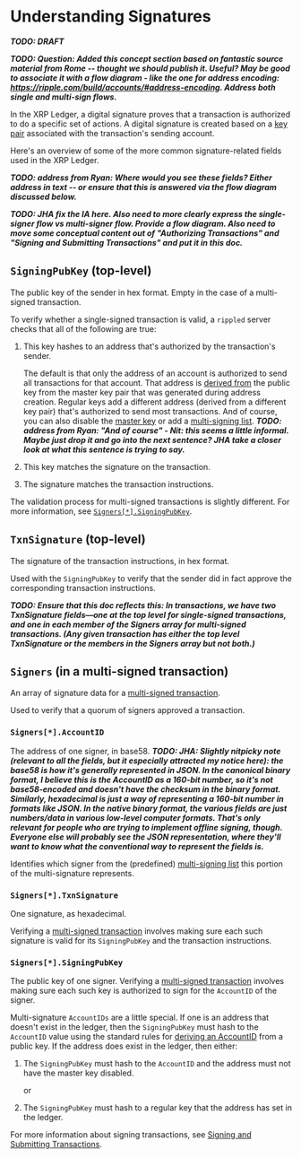 # Understanding Signatures

***TODO: DRAFT***

***TODO: Question: Added this concept section based on fantastic source material from Rome -- thought we should publish it. Useful? May be good to associate it with a flow diagram - like the one for address encoding: https://ripple.com/build/accounts/#address-encoding. Address both single and multi-sign flows.***

In the XRP Ledger, a digital signature proves that a transaction is authorized to do a specific set of actions. A digital signature is created based on a [key pair](cryptographic-keys.html) associated with the transaction's sending account.

Here's an overview of some of the more common signature-related fields used in the XRP Ledger.

***TODO: address from Ryan: Where would you see these fields? Either address in text -- or ensure that this is answered via the flow diagram discussed below.***

***TODO: JHA fix the IA here. Also need to more clearly express the single-signer flow vs multi-signer flow. Provide a flow diagram. Also need to move some conceptual content out of "Authorizing Transactions" and "Signing and Submitting Transactions" and put it in this doc.***

## `SigningPubKey` (top-level)

The public key of the sender in hex format. Empty in the case of a multi-signed transaction.

To verify whether a single-signed transaction is valid, a `rippled` server checks that all of the following are true:

1. This key hashes to an address that's authorized by the transaction's sender.

    The default is that only the address of an account is authorized to send all transactions for that account. That address is [derived from](accounts.html#address-encoding) the public key from the master key pair that was generated during address creation. Regular keys add a different address (derived from a different key pair) that's authorized to send most transactions. And of course, you can also disable the [master key](cryptographic-keys.html) or add a [multi-signing list](reference-transaction-format.html#multi-signing). ***TODO: address from Ryan: "And of course" - Nit: this seems a little informal. Maybe just drop it and go into the next sentence? JHA take a closer look at what this sentence is trying to say.***

2. This key matches the signature on the transaction.

3. The signature matches the transaction instructions.

The validation process for multi-signed transactions is slightly different. For more information, see [`Signers[*].SigningPubKey`](#signerssigningpubkey).


## `TxnSignature` (top-level)

The signature of the transaction instructions, in hex format.

Used with the `SigningPubKey` to verify that the sender did in fact approve the corresponding transaction instructions.

***TODO: Ensure that this doc reflects this: In transactions, we have two TxnSignature fields—one at the top level for single-signed transactions, and one in each member of the Signers array for multi-signed transactions. (Any given transaction has either the top level TxnSignature or the members in the Signers array but not both.)***

## `Signers` (in a multi-signed transaction)

An array of signature data for a [multi-signed transaction](reference-transaction-format.html#multi-signing).

Used to verify that a quorum of signers approved a transaction.


### `Signers[*].AccountID`

The address of one signer, in base58.
***TODO: JHA: Slightly nitpicky note (relevant to all the fields, but it especially attracted my notice here): the base58 is how it's generally represented in JSON. In the canonical binary format, I believe this is the AccountID as a 160-bit number, so it's not base58-encoded and doesn't have the checksum in the binary format. Similarly, hexadecimal is just a way of representing a 160-bit number in formats like JSON. In the native binary format, the various fields are just numbers/data in various low-level computer formats. That's only relevant for people who are trying to implement offline signing, though. Everyone else will probably see the JSON representation, where they'll want to know what the conventional way to represent the fields is.***

Identifies which signer from the (predefined) [multi-signing list](reference-transaction-format.html#multi-signing) this portion of the multi-signature represents.


### `Signers[*].TxnSignature`

One signature, as hexadecimal.

Verifying a [multi-signed transaction](reference-transaction-format.html#multi-signing) involves making sure each such signature is valid for its `SigningPubKey` and the transaction instructions.


### `Signers[*].SigningPubKey`

The public key of one signer. Verifying a [multi-signed transaction](reference-transaction-format.html#multi-signing) involves making sure each such key is authorized to sign for the `AccountID` of the signer.

Multi-signature `AccountIDs` are a little special. If one is an address that doesn't exist in the ledger, then the `SigningPubKey` must hash to the `AccountID` value using the standard rules for [deriving an AccountID](accounts.html#address-encoding) from a public key. If the address does exist in the ledger, then either:

1. The `SigningPubKey` must hash to the `AccountID` and the address must not have the master key disabled.

    or

2. The `SigningPubKey` must hash to a regular key that the address has set in the ledger.

For more information about signing transactions, see [Signing and Submitting Transactions](reference-transaction-format.html#signing-and-submitting-transactions).

